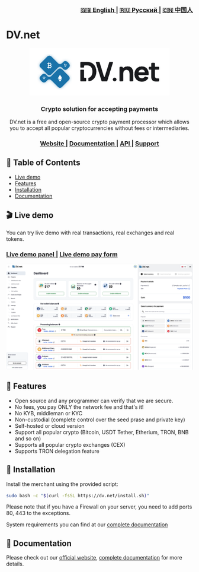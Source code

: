 <div align="right">
  <h3>
    <a href="README.md">
      🇬🇧 English
    </a>
    <span> | </span>
    <a href="ru/README.md">
      🇷🇺 Русский
    </a>
    <span> | </span>
    <a href="zh/README.md">
      🇨🇳 中国人
    </a>
  </h3>
</div>

# DV.net 



<div align="center">
  <img src="assets/01.main-banner.png">
</div>



<h3 align="center">
  Crypto solution for accepting payments
</h3>

<p align="center"> DV.net is a free and open-source crypto payment processor which allows you to accept all popular 
cryptocurrencies without fees or intermediaries.
</p>

<div align="center">
  <h3>
    <a href="https://dv.net">
      Website
    </a>
    <span> | </span>
    <a href="https://docs.dv.net">
      Documentation
    </a>
    <span> | </span>
    <a href="https://docs.dv.net/en/operations/post-v1-external-wallet.html">
      API
    </a>
    <span> | </span>
    <a href="https://dv.net/#support">
      Support
    </a>
  </h3>
</div>

## 📑 Table of Contents

* [Live demo](#-live-demo)
* [Features](#-features)
* [Installation](#-installation)
* [Documentation](#-documentation)

## 🎬 Live demo

You can try live demo with real transactions, real exchanges and real tokens.

<div align="left">
  <h3>
    <a href="https://demo.dv.net/dv-admin/dashboard">
      Live demo panel
    </a>
    <span> | </span>
    <a href="https://demo.dv.net/pay/wallet/7d029e2e-840b-46f8-b898-2694306d119d?amount=15">
      Live demo pay form
    </a>
  </h3>
</div>


![dv-panel](assets/02.dv-panel-and-pay-form.png)



## 🌟 Features

* Open source and any programmer can verify that we are secure.
* No fees, you pay ONLY the network fee and that's it!
* No KYB, middleman or KYC
* Non-custodial (complete control over the seed prase and private key)
* Self-hosted or cloud version 
* Support all popular crypto (Bitcoin, USDT Tether, Etherium, TRON, BNB and so on)
* Supports all popular crypto exchanges (CEX)
* Supports TRON delegation feature


## 🚀 Installation

Install the merchant using the provided script:

```bash
sudo bash -c "$(curl -fsSL https://dv.net/install.sh)"
```

Please note that if you have a Firewall on your server, you need to add ports 80, 443 to the exceptions.

System requirements you can find at our [complete documentation](https://docs.dv.net/)

## 📗 Documentation

Please check out our [official website](https://dv.net/), [complete documentation](https://docs.dv.net/) for more details.



